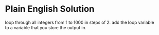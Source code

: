 # Plain English Solution
loop through all integers from 1 to 1000 in steps of 2.
add the loop variable to a variable that you store the output in.